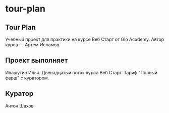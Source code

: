 # tour-plan

Tour Plan
---------------------------------------------------------------------------------------------

Учебный проект для практики на курсе Веб Старт от Glo Academy. Автор курса — Артем Исламов.

Проект выполняет
---------------------------------------------------------------------------------------------

Ивашутин Илья. Двенадцатый поток курса Веб Старт. Тариф "Полный фарш" с куратором.


Куратор
---------------------------------------------------------------------------------------------

Антон Шахов
